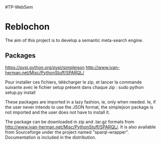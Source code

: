 #TP-WebSem
<h1> Reblochon </h1>
The aim of this project is to develop a semantic meta-search engine.

<h2> Packages </h2>

https://pypi.python.org/pypi/simplejson
http://www.ivan-herman.net/Misc/PythonStuff/SPARQL/

Pour installer ces fichiers, télécharger le zip, et lancer la commande suivante avec le fichier setup présent dans chaque zip :
sudo python setup.py install

These packages are imported in a lazy fashion, ie, only when needed. Ie, if the user never intends to use the JSON format, the simplejson package is not imported and the user does not have to install it.

The package can be downloaded in zip and .tar.gz formats from http://www.ivan-herman.net/Misc/PythonStuff/SPARQL/. It is also available from Sourceforge under the project named "sparql-wrapper". Documentation is included in the distribution.
